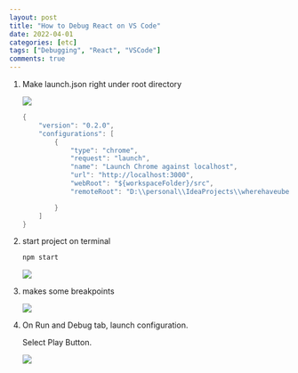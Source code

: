 ```yaml
---
layout: post
title: "How to Debug React on VS Code"
date: 2022-04-01
categories: [etc]
tags: ["Debugging", "React", "VSCode"]
comments: true
---
```



1. Make launch.json right under root directory
    
   <img src ="https://eunmik.github.io/bonita.github.io/assets/img/2022/0401/Untitled.png">
    
    ```java
    {
        "version": "0.2.0",
        "configurations": [
            {
                "type": "chrome",
                "request": "launch",
                "name": "Launch Chrome against localhost",
                "url": "http://localhost:3000",
                "webRoot": "${workspaceFolder}/src",
                "remoteRoot": "D:\\personal\\IdeaProjects\\wherehaveubeen\\react-social\\.vscode\\launch.json",
    
            }
        ]
    }
    ```
    
2. start project on terminal
    
    ```java
    npm start
    ```
    
   <img src ="https://eunmik.github.io/bonita.github.io/assets/img/2022/0401/Untitled%201.png">
    

1. makes some breakpoints 
    
   <img src ="https://eunmik.github.io/bonita.github.io/assets/img/2022/0401/Untitled%202.png">
    

1. On Run and Debug tab, launch configuration. 
    
    Select Play Button. 
    
   <img src ="https://eunmik.github.io/bonita.github.io/assets/img/2022/0401/Untitled%203.png">